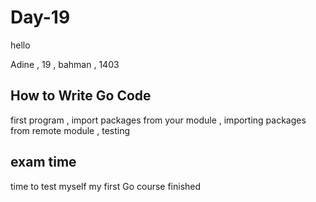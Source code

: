 # Day-19
hello

Adine , 19 , bahman , 1403

How to Write Go Code
-------------------

first program , import packages from your module ,
importing packages from remote module , testing

exam time
----------

time to test myself
my first Go course finished

